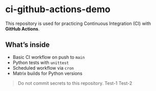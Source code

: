 # ci-github-actions-demo

This repository is used for practicing Continuous Integration (CI) with **GitHub Actions**.

## What’s inside
- Basic CI workflow on push to `main`
- Python tests with `unittest`
- Scheduled workflow via `cron`
- Matrix builds for Python versions

> Do not commit secrets to this repository.
> Test-1
> Test-2
